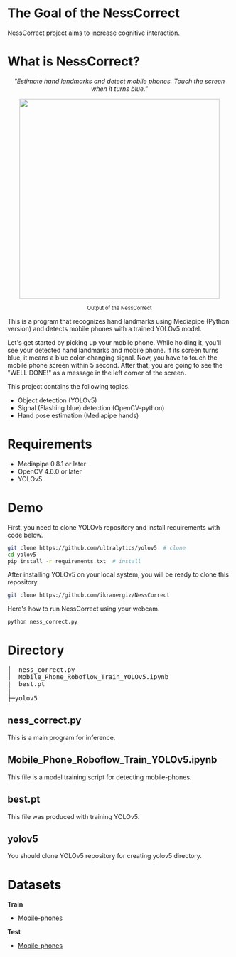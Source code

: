 # The Goal of the NessCorrect
NessCorrect project aims to increase cognitive interaction.

# What is NessCorrect?
*<p align="center">"Estimate hand landmarks and detect mobile phones. Touch the screen when it turns blue."* </p>

<p align="center"><img src="https://github.com/ikranergiz/NessCorrect/blob/main/output%20of%20the%20project.gif" width="450" height="450"/> </p>
<p align="center"><sub>Output of the NessCorrect</sub></p>

This is a program that recognizes hand landmarks using Mediapipe (Python version) and detects mobile phones with a trained YOLOv5 model.

Let's get started by picking up your mobile phone. While holding it, you'll see your detected hand landmarks and mobile phone. If its screen turns blue, it means a blue color-changing signal. Now, you have to touch the mobile phone screen within 5 second. After that, you are going to see the "WELL DONE!" as a message in the left corner of the screen.

This project contains the following topics. 

* Object detection (YOLOv5)
* Signal (Flashing blue) detection (OpenCV-python)
* Hand pose estimation (Mediapipe hands)

# Requirements
* Mediapipe 0.8.1 or later
* OpenCV 4.6.0 or later
* YOLOv5

# Demo
First, you need to clone YOLOv5 repository and install requirements with code below.
```bash
git clone https://github.com/ultralytics/yolov5  # clone
cd yolov5
pip install -r requirements.txt  # install
```
After installing YOLOv5 on your local system, you will be ready to clone this repository.
```bash
git clone https://github.com/ikranergiz/NessCorrect
```
Here's how to run NessCorrect using your webcam.
```bash
python ness_correct.py
```

# Directory
<pre>
│  ness_correct.py
│  Mobile_Phone_Roboflow_Train_YOLOv5.ipynb
|  best.pt
|
├─yolov5
</pre>
## ness_correct.py
This is a main program for inference. 

## Mobile_Phone_Roboflow_Train_YOLOv5.ipynb
This file is a model training script for detecting mobile-phones.

## best.pt
This file was produced with training YOLOv5.

## yolov5
You should clone YOLOv5 repository for creating yolov5 directory.

# Datasets

**Train**
- [Mobile-phones](https://app.roboflow.com/myworkspace-saqaq/mobile-phone/1)

**Test**
- [Mobile-phones](https://app.roboflow.com/myworkspace-saqaq/mobile-phone-test/1)
